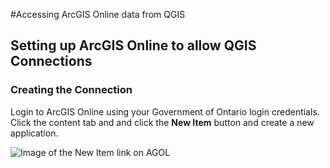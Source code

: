 #Accessing ArcGIS Online data from QGIS

## Setting up ArcGIS Online to allow QGIS Connections

### Creating the Connection

Login to ArcGIS Online using your Government of Ontario login credentials. 
Click the content tab and and click the **New Item** button and create a new application.

![Image of the New Item link on AGOL](/images/newItem.GIF)
